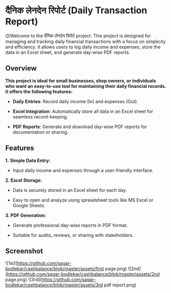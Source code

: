 
# दैनिक लेनदेन रिपोर्ट (Daily Transaction Report)

😊Welcome to the दैनिक लेनदेन रिपोर्ट project. This project is designed for managing and tracking daily financial transactions with a focus on simplicity and efficiency. It allows users to log daily income and expenses, store the data in an Excel sheet, and generate day-wise PDF reports.

## Overview
**This project is ideal for small businesses, shop owners, or individuals who want an easy-to-use tool for maintaining their daily financial records. It offers the following features:**
* **Daily Entries**: Record daily income (In) and expenses (Out).

* **Excel Integration**: Automatically store all data in an Excel sheet for seamless record-keeping.

* **PDF Reports**: Generate and download day-wise PDF reports for documentation or sharing.

## Features

**1.** **Simple Data Entry:**

* Input daily income and expenses through a user-friendly interface.

**2. Excel Storage:**

* Data is securely stored in an Excel sheet for each day.

* Easy to open and analyze using spreadsheet tools like MS Excel or Google Sheets.

**3. PDF Generation:**

* Generate professional day-wise reports in PDF format.

* Suitable for audits, reviews, or sharing with stakeholders.

## Screenshot

![1st](https://github.com/sagar-bodlekar/cashbalance/blob/master/assets/first page.png)
![2nd](https://github.com/sagar-bodlekar/cashbalance/blob/master/assets/2nd page.png)
![3rd](https://github.com/sagar-bodlekar/cashbalance/blob/master/assets/3rd pdf report.png)